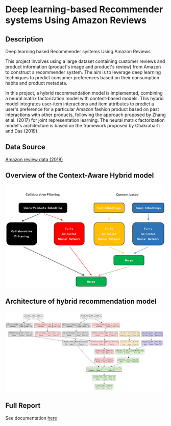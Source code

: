 # Deep learning-based Recommender systems Using Amazon Reviews

## Description

Deep learning based Recommender systems Using Amazon Reviews

This project involves using a large dataset containing customer reviews and product information (product's image and product's review) from Amazon to construct a recommender system. The aim is to leverage deep learning techniques to predict consumer preferences based on their consumption habits and product metadata. 

In this project, a hybrid recommendation model is implemented, combining a neural matrix factorization model with content-based models. This hybrid model integrates user-item interactions and item attributes to predict a user's preference for a particular Amazon fashion product based on past interactions with other products, following the approach proposed by Zhang et al. (2017) for joint representation learning. The neural matrix factorization model's architecture is based on the framework proposed by Chakrabarti and Das (2019). 

## Data Source

[Amazon review data (2018)](https://cseweb.ucsd.edu/~jmcauley/datasets/amazon_v2/)


## Overview of the Context-Aware Hybrid model

![image](./overview.png)

## Architecture of hybrid recommendation model

![image](./Architecture.png)

## Full Report
See documentation [here](./Project_report.pdf)



